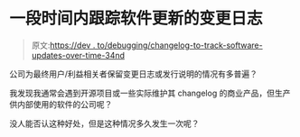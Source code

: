 # 一段时间内跟踪软件更新的变更日志

> 原文:[https://dev . to/debugging/changelog-to-track-software-updates-over-time-34nd](https://dev.to/debugging/changelog-to-track-software-updates-over-time-34nd)

公司为最终用户/利益相关者保留变更日志或发行说明的情况有多普遍？

我发现我通常会遇到开源项目或一些实际维护其 changelog 的商业产品，但生产供内部使用的软件的公司呢？

没人能否认这种好处，但是这种情况多久发生一次呢？